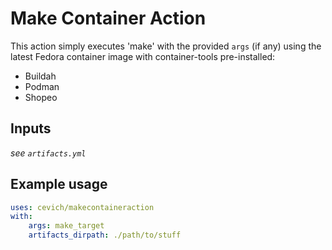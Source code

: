# Make Container Action

This action simply executes 'make' with the provided `args` (if any) using
the latest Fedora container image with container-tools pre-installed:

* Buildah
* Podman
* Shopeo

## Inputs

*see `artifacts.yml`*

## Example usage

```yaml
uses: cevich/makecontaineraction
with:
    args: make_target
    artifacts_dirpath: ./path/to/stuff
```
